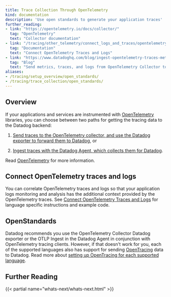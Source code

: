 ```yaml
---
title: Trace Collection Through OpenTelemetry
kind: documentation
description: 'Use open standards to generate your application traces'
further_reading:
- link: "https://opentelemetry.io/docs/collector/"
  tag: "OpenTelemetry"
  text: "Collector documentation"
- link: "/tracing/other_telemetry/connect_logs_and_traces/opentelemetry"
  tag: "Documentation"
  text: "Connect OpenTelemetry Traces and Logs"
- link: "https://www.datadoghq.com/blog/ingest-opentelemetry-traces-metrics-with-datadog-exporter/"
  tag: "Blog"
  text: "Send metrics, traces, and logs from OpenTelemetry Collector to Datadog using Datadog Exporter"
aliases:
- /tracing/setup_overview/open_standards/
- /tracing/trace_collection/open_standards/
---
```


## Overview

If your applications and services are instrumented with [OpenTelemetry][1] libraries, you can choose between two paths for getting the tracing data to the Datadog backend:

1. [Send traces to the OpenTelemetry collector, and use the Datadog exporter to forward them to Datadog][2], or

2. [Ingest traces with the Datadog Agent, which collects them for Datadog][3].

Read [OpenTelemetry][4] for more information.

## Connect OpenTelemetry traces and logs

You can correlate OpenTelemetry traces and logs so that your application logs monitoring and analysis has the additional context provided by the OpenTelemetry traces. See [Connect OpenTelemetry Traces and Logs][5] for language specific instructions and example code.

## OpenStandards

Datadog recommends you use the OpenTelemetry Collector Datadog exporter or the OTLP Ingest in the Datadog Agent in conjunction with OpenTelemetry tracing clients. However, if that doesn't work for you, each of the supported languages also has support for sending [OpenTracing][6] data to Datadog. Read more about [setting up OpenTracing for each supported language][7]. 

## Further Reading

{{< partial name="whats-next/whats-next.html" >}}

[1]: https://opentelemetry.io/docs/
[2]: /opentelemetry/otel_collector_datadog_exporter/
[3]: /opentelemetry/otlp_ingest_in_the_agent/
[4]: /opentelemetry/
[5]: /tracing/other_telemetry/connect_logs_and_traces/opentelemetry/
[6]: https://opentracing.io/docs/
[7]: /tracing/trace_collection/open_standards/java
